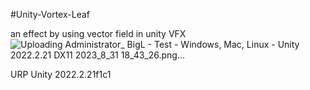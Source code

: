 #Unity-Vortex-Leaf

an effect by using vector field in unity VFX
![Uploading Administrator_ BigL - Test - Windows, Mac, Linux - Unity 2022.2.21 _DX11_ 2023_8_31 18_43_26.png…]()

URP Unity 2022.2.21f1c1

